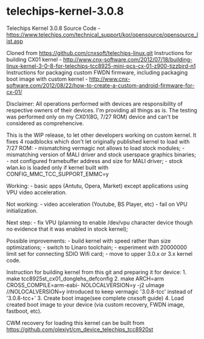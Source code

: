 telechips-kernel-3.0.8
======================

Telechips Kernel 3.0.8 Source Code - https://www.telechips.com/technical_support/kor/opensource/opensource_list.asp

Cloned from https://github.com/cnxsoft/telechips-linux.git
Instructions for building CX01 kernel - http://www.cnx-software.com/2012/07/18/building-linux-kernel-3-0-8-for-telechips-tcc8925-mini-pcs-cx-01-z900-tizzbird-n1
Instructions for packaging custom FWDN firmware, including packaging boot image with custom kernel - http://www.cnx-software.com/2012/08/22/how-to-create-a-custom-android-firmware-for-cx-01/

Disclaimer:
    All operations performed with devices are responsibility of respective owners of their devices.
    I'm providing all things as is. The testing was performed only on my CX01(8G, 7/27 ROM) device and can't be considered as comprehencive.

This is the WIP release, to let other developers working on custom kernel. It fixes 4 roadblocks which don't let originally published kernel to load with 7/27 ROM:
    - mismatching vermagic not allows to load stock modules;
    - mismatching version of MALI driver and stock userspace graphics binaries;
    - not configured framebuffer address and size for MALI driver;
    - stock wlan.ko is loaded only if kernel built with CONFIG_MMC_TCC_SUPPORT_EMMC=y

Working:
    - basic apps (Antutu, Opera, Market) except applications using VPU video acceleration.

Not working:
    - video acceleration (Youtube, BS Player, etc) - fail on VPU initialization.

Next step:
    - fix VPU (planning to enable /dev/vpu character device though no evidence that it was enabled in stock kernel);

Possible improvements:
    - build kernel with speed rather than size optimizations;
    - switch to Linaro toolchain;
    - experiment with 20000000 limit set for connecting SDIO Wifi card;
    - move to upper 3.0.x or 3.x kernel code.


Instruction for building kernel from this git and preparing it for device:
    1. make tcc8925st_cx01_donglehs_defconfig
    2. make ARCH=arm CROSS_COMPILE=arm-eabi- NOLOCALVERSION=y -j2 uImage
       //NOLOCALVERSION=y introduced to keep vermagic '3.0.8-tcc' instead of '3.0.8-tcc+'
    3. Create boot image(see complete cnxsoft guide)
    4. Load created boot image to your device (via custom recovery, FWDN image, fastboot, etc).

CWM recovery for loading this kernel can be built from https://github.com/olexiyt/cm_device_telechips_tcc8920st